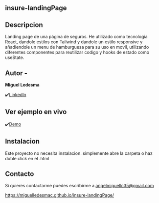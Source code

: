 ## insure-landingPage

## Descripcion

Landing page de una página de seguros.
He utilizado como tecnologia React, dandole estilos con Tailwind y dandole un estilo responsive y añadiendole un menu de hamburguesa para su uso en movil, utilizando diferentes componentes para reutilizar codigo y hooks de estado
como useState.

## Autor -
**Miguel Ledesma**

✔️[LinkedIn](https://www.linkedin.com/in/miguelledesmac)


## Ver ejemplo en vivo
✔️[Demo](https://miguelledesmac.github.io/insure-landingPage/)

## Instalacion
Este proyecto no necesita instalacion. simplemente abre la carpeta o haz doble click en el .html

## Contacto
Si quieres contactarme puedes escribirme a angelmiguellc35@gmail.com

https://miguelledesmac.github.io/insure-landingPage/
